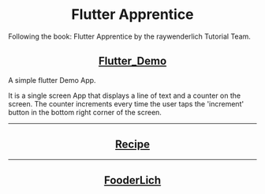 <h1 align="center">Flutter Apprentice</h1>

Following the book: Flutter Apprentice by the raywenderlich Tutorial Team.

<h2 align="center"><a href="https://github.com/GM-Samuelstein/Flutter_Apprentice/tree/main/flutter_demo">Flutter_Demo</a></h2>
<p>A simple flutter Demo App.</p>

<p>It is a single screen App that displays a line of text and a counter on the screen.
The counter increments every time the user taps the 'increment' button in the bottom
right corner of the screen.</p>

<hr />
<h2 align="center"><a href="">Recipe</a></h2>

<hr />
<h2 align="center"><a href="">FooderLich</a></h2>
